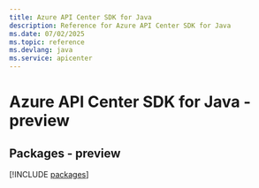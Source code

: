 ```yaml
---
title: Azure API Center SDK for Java
description: Reference for Azure API Center SDK for Java
ms.date: 07/02/2025
ms.topic: reference
ms.devlang: java
ms.service: apicenter
---
```

# Azure API Center SDK for Java - preview
## Packages - preview
[!INCLUDE [packages](api-center-index.md)]